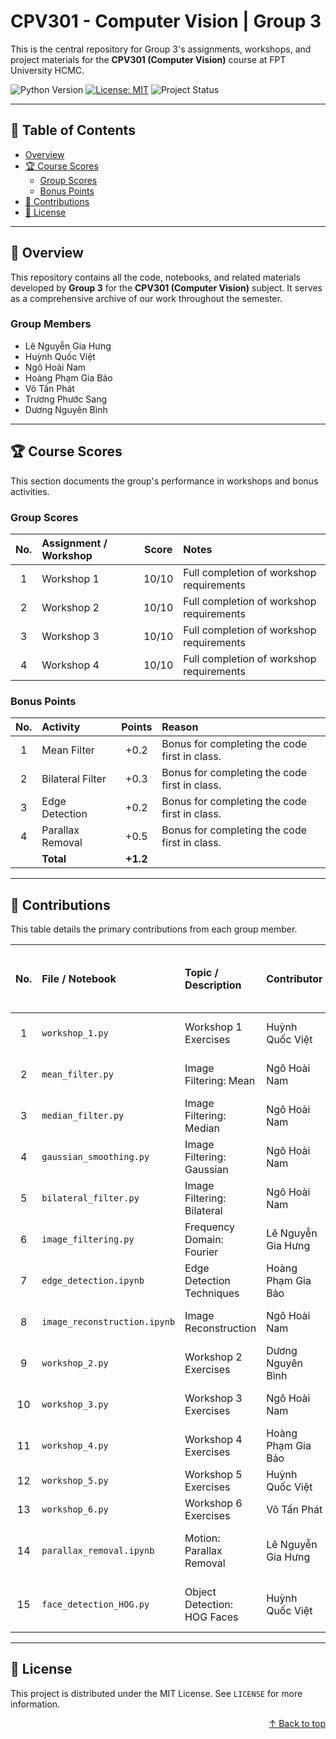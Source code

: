 # CPV301 - Computer Vision | Group 3

This is the central repository for Group 3's assignments, workshops, and project materials for the **CPV301 (Computer Vision)** course at FPT University HCMC.

<!--
Note: These badges are placeholders. To make them dynamic, you would:
1. Create a `LICENSE` file in your repository.
2. Update the repository URL in the badge links.
3. If you use GitHub Actions, you can create a status badge.
-->
![Python Version](https://img.shields.io/badge/Python-3.9+-blue.svg)
[![License: MIT](https://img.shields.io/badge/License-MIT-yellow.svg)](https://opensource.org/licenses/MIT)
![Project Status](https://img.shields.io/badge/status-in%20progress-yellow.svg)


---

## 📖 Table of Contents

*   [Overview](#-overview)
*   [🏆 Course Scores](#-course-scores)
    *   [Group Scores](#group-scores)
    *   [Bonus Points](#bonus-points)
*   [🤝 Contributions](#-contributions)
*   [📜 License](#-license)

---

## 📝 Overview

<!-- Note: Corrected the group number from 6 to 3 for consistency. -->
This repository contains all the code, notebooks, and related materials developed by **Group 3** for the **CPV301 (Computer Vision)** subject. It serves as a comprehensive archive of our work throughout the semester.

### Group Members
*   Lê Nguyễn Gia Hưng
*   Huỳnh Quốc Việt
*   Ngô Hoài Nam
*   Hoàng Phạm Gia Bảo
*   Võ Tấn Phát
*   Trương Phước Sang
*   Dương Nguyên Bình

---

## 🏆 Course Scores

This section documents the group's performance in workshops and bonus activities.

### Group Scores

| No. | Assignment / Workshop | Score | Notes                                    |
|:---:|:----------------------|:-----:|:-----------------------------------------|
| 1   | Workshop 1            | 10/10 | Full completion of workshop requirements |
| 2   | Workshop 2            | 10/10 | Full completion of workshop requirements |
| 3   | Workshop 3            | 10/10 | Full completion of workshop requirements |
| 4   | Workshop 4            | 10/10 | Full completion of workshop requirements |

### Bonus Points

| No. | Activity                  | Points | Reason                                               |
|:---:|:--------------------------|:------:|:-----------------------------------------------------|
| 1   | Mean Filter               | +0.2   | Bonus for completing the code first in class.        |
| 2   | Bilateral Filter          | +0.3   | Bonus for completing the code first in class.        |
| 3   | Edge Detection            | +0.2   | Bonus for completing the code first in class.        |
| 4   | Parallax Removal          | +0.5   | Bonus for completing the code first in class.        |
|     | **Total**                 | **+1.2** |                                                      |

---

## 🤝 Contributions

This table details the primary contributions from each group member.

<!-- Note: Fixed inconsistent numbering and clarified topics for better readability. -->
| No. | File / Notebook                | Topic / Description            | Contributor        | Date / Week & Slot |
|:---:|:-------------------------------|:-------------------------------|:-------------------|:-------------------|
| 1   | `workshop_1.py`                | Workshop 1 Exercises           | Huỳnh Quốc Việt    | Week 2, Slot 4     |
| 2   | `mean_filter.py`               | Image Filtering: Mean          | Ngô Hoài Nam       | Week 2, Slot 4     |
| 3   | `median_filter.py`             | Image Filtering: Median        | Ngô Hoài Nam       | Week 2, Slot 4     |
| 4   | `gaussian_smoothing.py`        | Image Filtering: Gaussian      | Ngô Hoài Nam       | Week 2, Slot 4     |
| 5   | `bilateral_filter.py`          | Image Filtering: Bilateral     | Ngô Hoài Nam       | Week 2, Slot 4     |
| 6   | `image_filtering.py`           | Frequency Domain: Fourier      | Lê Nguyễn Gia Hưng | Week 3, Slot 5     |
| 7   | `edge_detection.ipynb`         | Edge Detection Techniques      | Hoàng Phạm Gia Bảo | Week 3, Slot 5     |
| 8   | `image_reconstruction.ipynb`   | Image Reconstruction           | Ngô Hoài Nam       | Week 3, Slot 5     |
| 9   | `workshop_2.py`                | Workshop 2 Exercises           | Dương Nguyên Bình  | Week 3, Slot 6     |
| 10  | `workshop_3.py`                | Workshop 3 Exercises           | Ngô Hoài Nam       | Week 5, Slot 9     |
| 11  | `workshop_4.py`                | Workshop 4 Exercises           | Hoàng Phạm Gia Bảo | Week 5, Slot 9     |
| 12  | `workshop_5.py`                | Workshop 5 Exercises           | Huỳnh Quốc Việt    | -                  |
| 13  | `workshop_6.py`                | Workshop 6 Exercises           | Võ Tấn Phát        | -                  |
| 14  | `parallax_removal.ipynb`       | Motion: Parallax Removal       | Lê Nguyễn Gia Hưng | Week 6, Slot 12    |
| 15  | `face_detection_HOG.py`        | Object Detection: HOG Faces    | Huỳnh Quốc Việt    | Week 7, Slot 15    |

---

## 📜 License

This project is distributed under the MIT License. See `LICENSE` for more information.

<p align="right"><a href="#-table-of-contents">↑ Back to top</a></p>
